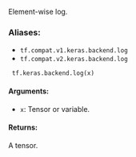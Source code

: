 
Element-wise log.
### Aliases:
- `tf.compat.v1.keras.backend.log`
- `tf.compat.v2.keras.backend.log`

```
 tf.keras.backend.log(x)
```
#### Arguments:
- `x`: Tensor or variable.
#### Returns:

A tensor.
